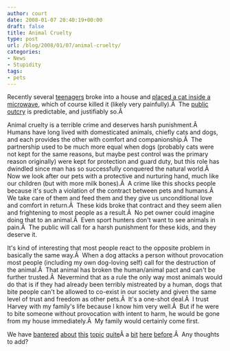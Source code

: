 ```yaml
---
author: court
date: 2008-01-07 20:40:19+00:00
draft: false
title: Animal Cruelty
type: post
url: /blog/2008/01/07/animal-cruelty/
categories:
- News
- Stupidity
tags:
- pets
---
```


Recently several [teenagers](http://cnews.canoe.ca/CNEWS/Crime/2008/01/07/4756323-sun.html) broke into a house and [placed a cat inside a microwave](http://cnews.canoe.ca/CNEWS/Crime/2008/01/05/4754233-sun.html), which of course killed it (likely very painfully).Â  The [public outcry](http://www.canada.com/edmontonjournal/news/story.html?id=ef4d352e-c402-4292-9120-46958dca13a5&k=67353&p=1) is predictable, and justifiably so.Â 

Animal cruelty is a terrible crime and deserves harsh punishment.Â  Humans have long lived with domesticated animals, chiefly cats and dogs, and each provides the other with comfort and companionship.Â  The partnership used to be much more equal when dogs (probably cats were not kept for the same reasons, but maybe pest control was the primary reason originally) were kept for protection and guard duty, but this role has dwindled since man has so successfully conquered the natural world.Â  Now we look after our pets with a protective and nurturing hand, much like our children (but with more milk bones).Â  A crime like this shocks people because it's such a violation of the contract between pets and humans.Â  We take care of them and feed them and they give us unconditional love and comfort in return.Â  These kids broke that contract and they seem alien and frightening to most people as a result.Â  No pet owner could imagine doing that to an animal.Â  Even sport hunters don't want to see animals in pain.Â  The public will call for a harsh punishment for these kids, and they deserve it.

It's kind of interesting that most people react to the opposite problem in basically the same way.Â  When a dog attacks a person without provocation most people (including my own dog-loving self) call for the destruction of the animal.Â  That animal has broken the human/animal pact and can't be further trusted.Â  Nevermind that as a rule the only way most animals would do that is if they had already been terribly mistreated by a human, dogs that bite people can't be allowed to co-exist in our society and given the same level of trust and freedom as other pets.Â  It's a one-shot deal.Â  I trust Harvey with my family's life because I know him very well.Â  But if he were to bite someone without provocation with intent to harm, he would be gone from my house immediately.Â  My family would certainly come first.

We have [bantered](http://www.vallentyne.com/blog/2005/09/05/well-heres-a-story-about-a-real-moron/) [about](http://www.vallentyne.com/blog/2003/06/05/yeah-where-is-everybody-i/) [this](http://www.vallentyne.com/blog/2003/06/05/well-i-am-a-dog/) [topic](http://www.vallentyne.com/blog/2003/06/05/for-sure-my-point-in/) [quite](http://www.vallentyne.com/blog/2003/06/06/i-whole-heartedly-agree-with-court/)Â a [bit](http://www.vallentyne.com/blog/2007/05/02/tiny-terrier/) [here](http://www.vallentyne.com/blog/2007/05/08/honours-for-george-the-terrier/) [before](http://www.vallentyne.com/blog/2007/08/17/dog-day-morning/).Â  Any thoughts to add?

